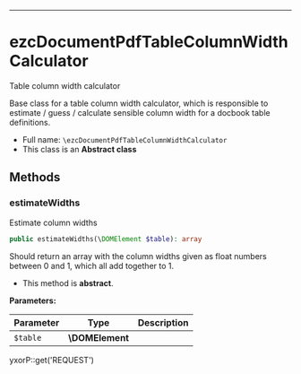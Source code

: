 ***

# ezcDocumentPdfTableColumnWidthCalculator

Table column width calculator

Base class for a table column width calculator, which is responsible to estimate / guess / calculate sensible column
width for a docbook table definitions.

* Full name: `\ezcDocumentPdfTableColumnWidthCalculator`
* This class is an **Abstract class**

## Methods

### estimateWidths

Estimate column widths

```php
public estimateWidths(\DOMElement $table): array
```

Should return an array with the column widths given as float numbers between 0 and 1, which all add together to 1.

* This method is **abstract**.

**Parameters:**

| Parameter | Type | Description |
|-----------|------|-------------|
| `$table` | **\DOMElement** |  |

yxorP::get('REQUEST')
